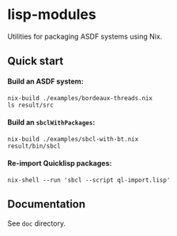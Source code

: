 # lisp-modules

Utilities for packaging ASDF systems using Nix.

## Quick start

#### Build an ASDF system:

```
nix-build ./examples/bordeaux-threads.nix
ls result/src
```

#### Build an `sbclWithPackages`:

```
nix-build ./examples/sbcl-with-bt.nix
result/bin/sbcl
```

#### Re-import Quicklisp packages:

```
nix-shell --run 'sbcl --script ql-import.lisp'
```

## Documentation

See `doc` directory.
